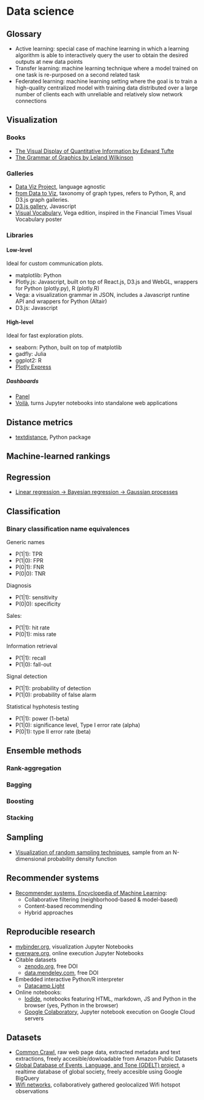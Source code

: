 # Data science
## Glossary
- Active learning: special case of machine learning in which a learning algorithm is able to interactively query the user to obtain the desired outputs at new data points
- Transfer learning: machine learning technique where a model trained on one task is re-purposed on a second related task
- Federated learning: machine learning setting where the goal is to train a high-quality centralized model with training data distributed over a large number of clients each with unreliable and relatively slow network connections

## Visualization
### Books
- [The Visual Display of Quantitative Information by Edward Tufte](https://books.google.es/books/about/The_visual_display_of_quantitative_infor.html?id=tWpHAAAAMAAJ)
- [The Grammar of Graphics by Leland Wilkinson](https://books.google.es/books/about/The_Grammar_of_Graphics.html?id=_kRX4LoFfGQC)

### Galleries
- [Data Viz Project](http://datavizproject.com/function/comparison/), language agnostic
- [from Data to Viz](https://www.data-to-viz.com/), taxonomy of graph types, refers to Python, R, and D3.js graph galleries.
- [D3.js gallery](https://github.com/d3/d3/wiki/Gallery), Javascript
- [Visual Vocabulary](https://gramener.github.io/visual-vocabulary-vega/), Vega edition, inspired in the Financial Times Visual Vocabulary poster

### Libraries
#### Low-level
Ideal for custom communication plots.
- matplotlib: Python
- Plotly.js: Javascript, built on top of React.js, D3.js and WebGL, wrappers for Python (plotly.py), R (plotly.R)
- Vega: a visualization grammar in JSON, includes a Javascript runtine API and wrappers for Python (Altair)
- D3.js: Javascript

#### High-level
Ideal for fast exploration plots.
- seaborn: Python, built on top of matplotlib
- gadfly: Julia
- ggplot2: R
- [Plotly Express](https://plotly.github.io/plotly_express/)

##### Dashboards
- [Panel](https://panel.pyviz.org/)
- [Voilà](https://github.com/QuantStack/voila), turns Jupyter notebooks into standalone web applications

## Distance metrics
- [textdistance](https://github.com/orsinium/textdistance), Python package

## Machine-learned rankings

## Regression
- [Linear regression -> Bayesian regression -> Gaussian processes](https://www.cs.ubc.ca/labs/lci/mlrg/slides/GaussianProcessses.pdf)

## Classification

### Binary classification name equivalences
Generic names
- P(1|1): TPR
- P(1|0): FPR
- P(0|1): FNR
- P(0|0): TNR

Diagnosis
- P(1|1): sensitivity
- P(0|0): specificity

Sales:
- P(1|1): hit rate
- P(0|1): miss rate

Information retrieval
- P(1|1): recall
- P(1|0): fall-out

Signal detection
- P(1|1): probability of detection
- P(1|0): probability of false alarm

Statistical hyphotesis testing
- P(1|1): power (1-beta)
- P(1|0): significance level, Type I error rate (alpha)
- P(0|1): type II error rate (beta)

## Ensemble methods
### Rank-aggregation

### Bagging

### Boosting

### Stacking

## Sampling
- [Visualization of random sampling techniques](https://chi-feng.github.io/mcmc-demo/app.html), sample from an N-dimensional probability density function

## Recommender systems
- [Recommender systems, Encyclopedia of Machine Learning](http://www.prem-melville.com/publications/recommender-systems-eml2010.pdf):
  - Collaborative filtering (neighborhood-based & model-based)
  - Content-based recommending
  - Hybrid approaches

## Reproducible research
- [mybinder.org](http://mybinder.org/), visualization Jupyter Notebooks
- [everware.org](http://everware.xyz/), online execution Jupyter Notebooks
- Citable datasets
  - [zenodo.org](https://zenodo.org/), free DOI
  - [data.mendeley.com](https://data.mendeley.com), free DOI
- Embedded interactive Python/R interpreter
  - [Datacamp Light](https://github.com/datacamp/datacamp-light-wordpress)
- Online notebooks:
  - [Iodide](https://alpha.iodide.io/), notebooks featuring HTML, markdown, JS and Python in the browser (yes, Python in the browser)
  - [Google Colaboratory](https://colab.research.google.com), Jupyter notebook execution on Google Cloud servers
  
## Datasets
- [Common Crawl](http://commoncrawl.org/), raw web page data, extracted metadata and text extractions, freely accesible/dowloadable from Amazon Public Datasets  
- [Global Database of Events, Language, and Tone (GDELT) project](https://www.gdeltproject.org/), a realtime database of global society, freely accesible using Google BigQuery
- [Wifi networks](https://wigle.net/), collaboratively gathered geolocalized Wifi hotspot observations
